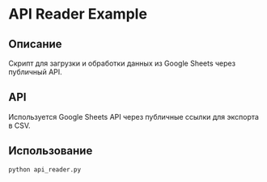 # API Reader Example

## Описание
Скрипт для загрузки и обработки данных из Google Sheets через публичный API.

## API
Используется Google Sheets API через публичные ссылки для экспорта в CSV.

## Использование
```bash
python api_reader.py